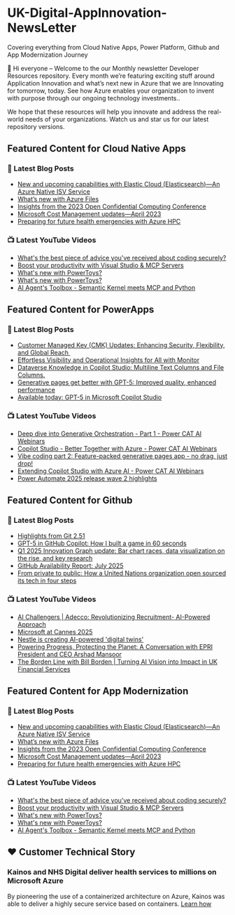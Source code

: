 # UK-Digital-AppInnovation-NewsLetter

Covering everything from Cloud Native Apps, Power Platform, Github and App Modernization Journey

👋 Hi everyone – Welcome to the our Monthly newsletter Developer Resources repository. Every month we’re featuring exciting stuff around Application Innovation and what’s next new in Azure that we are Innovating for tomorrow, today. See how Azure enables your organization to invent with purpose through our ongoing technology investments..


We hope that these resources will help you innovate and address the real-world needs of your organizations. Watch us and star us for our latest repository versions.

## Featured Content for Cloud Native Apps


### 📝 Latest Blog Posts

    
<!-- BLOGCNA:START -->
- [New and upcoming capabilities with Elastic Cloud (Elasticsearch)—An Azure Native ISV Service](https://azure.microsoft.com/blog/new-and-upcoming-capabilities-with-elastic-cloud-elasticsearch-an-azure-native-isv-service/)
- [What’s new with Azure Files](https://azure.microsoft.com/blog/what-s-new-with-azure-files/)
- [Insights from the 2023 Open Confidential Computing Conference](https://azure.microsoft.com/blog/insights-from-the-2023-open-confidential-computing-conference/)
- [Microsoft Cost Management updates—April 2023](https://azure.microsoft.com/blog/microsoft-cost-management-updates-april-2023/)
- [Preparing for future health emergencies with Azure HPC ](https://azure.microsoft.com/blog/preparing-for-future-health-emergencies-with-azure-hpc/)
<!-- BLOGCNA:END -->

### 📺 Latest YouTube Videos

 
<!-- YOUTUBECNA:START -->
- [What&#39;s the best piece of advice you&#39;ve received about coding securely?](https://www.youtube.com/shorts/SU8uVGY8154)
- [Boost your productivity with Visual Studio &amp; MCP Servers](https://www.youtube.com/watch?v=Mz5iSGA6L4g)
- [What&#39;s new with PowerToys?](https://www.youtube.com/watch?v=coELvJ0be0c)
- [What&#39;s new with PowerToys?](https://www.youtube.com/shorts/uox2WDGc0jM)
- [AI Agent&#39;s Toolbox - Semantic Kernel meets MCP and Python](https://www.youtube.com/shorts/jKViNM42u9M)
<!-- YOUTUBECNA:END -->

##  Featured Content for PowerApps
### 📝 Latest Blog Posts
<!-- BLOGPOWER:START -->
- [Customer Managed Key (CMK) Updates: Enhancing Security, Flexibility, and Global Reach ](https://www.microsoft.com/en-us/power-platform/blog/2025/08/12/customer-managed-key-updates/)
- [Effortless Visibility and Operational Insights for All with Monitor](https://www.microsoft.com/en-us/power-platform/blog/power-apps/effortless-visibility-and-operational-insights-for-all-with-monitor/)
- [Dataverse Knowledge in Copilot Studio: Multiline Text Columns and File Columns.](https://www.microsoft.com/en-us/power-platform/blog/2025/08/11/agent-with-dataverse-knowledge/)
- [Generative pages get better with GPT-5: Improved quality, enhanced performance](https://www.microsoft.com/en-us/power-platform/blog/power-apps/generative-pages-get-better-with-gpt-5-improved-quality-enhanced-performance/)
- [Available today: GPT-5 in Microsoft Copilot Studio](https://www.microsoft.com/en-us/microsoft-copilot/blog/copilot-studio/available-today-gpt-5-in-microsoft-copilot-studio/)
<!-- BLOGPOWER:END -->
 ### 📺 Latest YouTube Videos
    
<!-- YOUTUBEPOWER:START -->
- [Deep dive into Generative Orchestration - Part 1 - Power CAT AI Webinars](https://www.youtube.com/watch?v=Vvvyxy-zeRg)
- [Copilot Studio - Better Together with Azure - Power CAT AI Webinars](https://www.youtube.com/watch?v=ro2MvGT2K9o)
- [Vibe coding part 2: Feature-packed generative pages app - no drag, just drop!](https://www.youtube.com/watch?v=ipOnn3jlaJY)
- [Extending Copilot Studio with Azure AI - Power CAT AI Webinars](https://www.youtube.com/watch?v=76mZU_lFaSc)
- [Power Automate 2025 release wave 2 highlights](https://www.youtube.com/watch?v=l7ADajbXNDU)
<!-- YOUTUBEPOWER:END -->

##  Featured Content for Github
### 📝 Latest Blog Posts
<!-- BLOGGITHUB:START -->
- [Highlights from Git 2.51](https://github.blog/open-source/git/highlights-from-git-2-51/)
- [GPT-5 in GitHub Copilot: How I built a game in 60 seconds](https://github.blog/ai-and-ml/generative-ai/gpt-5-in-github-copilot-how-i-built-a-game-in-60-seconds/)
- [Q1 2025 Innovation Graph update: Bar chart races, data visualization on the rise, and key research](https://github.blog/news-insights/policy-news-and-insights/q1-2025-innovation-graph-update-bar-chart-races-data-visualization-on-the-rise-and-key-research/)
- [GitHub Availability Report: July 2025](https://github.blog/news-insights/company-news/github-availability-report-july-2025/)
- [From private to public: How a United Nations organization open sourced its tech in four steps](https://github.blog/open-source/social-impact/from-private-to-public-how-a-united-nations-organization-open-sourced-its-tech-in-four-steps/)
<!-- BLOGGITHUB:END -->
### 📺 Latest YouTube Videos
<!-- YOUTUBEGITHUB:START -->
- [AI Challengers | Adecco: Revolutionizing Recruitment- AI-Powered Approach](https://www.youtube.com/watch?v=5N3FR8lzC3Q)
- [Microsoft at Cannes 2025](https://www.youtube.com/watch?v=6d5a1mc1N_E)
- [Nestle is creating AI-powered &#39;digital twins&#39;](https://www.youtube.com/watch?v=FO9fcsti9Vs)
- [Powering Progress, Protecting the Planet: A Conversation with EPRI President and CEO Arshad Mansoor](https://www.youtube.com/watch?v=janSWREvB3U)
- [The Borden Line with Bill Borden | Turning AI Vision into Impact in UK Financial Services](https://www.youtube.com/watch?v=mQ9iaTar9ew)
<!-- YOUTUBEGITHUB:END -->
##  Featured Content for App Modernization
### 📝 Latest Blog Posts
<!-- BLOGAPPMOD:START -->
- [New and upcoming capabilities with Elastic Cloud (Elasticsearch)—An Azure Native ISV Service](https://azure.microsoft.com/blog/new-and-upcoming-capabilities-with-elastic-cloud-elasticsearch-an-azure-native-isv-service/)
- [What’s new with Azure Files](https://azure.microsoft.com/blog/what-s-new-with-azure-files/)
- [Insights from the 2023 Open Confidential Computing Conference](https://azure.microsoft.com/blog/insights-from-the-2023-open-confidential-computing-conference/)
- [Microsoft Cost Management updates—April 2023](https://azure.microsoft.com/blog/microsoft-cost-management-updates-april-2023/)
- [Preparing for future health emergencies with Azure HPC ](https://azure.microsoft.com/blog/preparing-for-future-health-emergencies-with-azure-hpc/)
<!-- BLOGAPPMOD:END -->
### 📺 Latest YouTube Videos
<!-- YOUTUBEAPPMOD:START -->
- [What&#39;s the best piece of advice you&#39;ve received about coding securely?](https://www.youtube.com/shorts/SU8uVGY8154)
- [Boost your productivity with Visual Studio &amp; MCP Servers](https://www.youtube.com/watch?v=Mz5iSGA6L4g)
- [What&#39;s new with PowerToys?](https://www.youtube.com/watch?v=coELvJ0be0c)
- [What&#39;s new with PowerToys?](https://www.youtube.com/shorts/uox2WDGc0jM)
- [AI Agent&#39;s Toolbox - Semantic Kernel meets MCP and Python](https://www.youtube.com/shorts/jKViNM42u9M)
<!-- YOUTUBEAPPMOD:END -->


## ♥️ Customer Technical Story 

### Kainos and NHS Digital deliver health services to millions on Microsoft Azure

By pioneering the use of a containerized architecture on Azure, Kainos was able to deliver a highly secure service based on containers. [Learn how](https://customers.microsoft.com/en-us/story/1368348549535774520-kainos-and-nhs-digital-deliver-health-services-to-millions-on-microsoft-azure)

